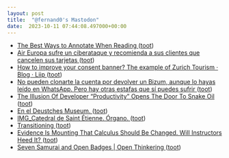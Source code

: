 ```yaml
---
layout: post
title:  "@fernand0's Mastodon"
date:  2023-10-11 07:44:08.497000+00:00
---
```

*  [The Best Ways to Annotate When Reading ](https://lifehacker.com/the-best-ways-to-annotate-when-reading-185089521) ([toot](https://mastodon.social/@fernand0/111215263645357115))
*  [Air Europa sufre un ciberataque y recomienda a sus clientes que cancelen sus tarjetas  ](https://cadenaser.com/nacional/2023/10/10/air-europa-sufre-un-ciberataque-y-se-extraen-datos-de-las-tarjetas-de-credito-de-algunos-clientes-cadena-ser) ([toot](https://mastodon.social/@fernand0/111212899216722868))
*  [How to improve your consent banner? The example of Zurich Tourism · Blog · Liip ](https://www.liip.ch/en/blog/how-to-improve-your-consent-banner-the-example-of-zurich-touris) ([toot](https://mastodon.social/@fernand0/111212858158975052))
*  [No pueden clonarte la cuenta por devolver un Bizum, aunque lo hayas leído en WhatsApp. Pero hay otras estafas que sí puedes sufrir ](https://www.genbeta.com/seguridad/no-pueden-clonarte-cuenta-devolver-bizum-hayas-leido-whatsapp-hay-otras-estafas-que-puedes-sufri) ([toot](https://mastodon.social/@fernand0/111212054060029773))
*  [The Illusion Of Developer “Productivity” Opens The Door To Snake Oil ](https://codemanship.wordpress.com/2023/09/25/the-illusion-of-developer-productivity-opens-the-door-to-snake-oil) ([toot](https://mastodon.social/@fernand0/111211937365138300))
*  [En el Deustches Museum. ](https://avecesunafoto.wordpress.com/2023/10/10/en-el-deustches-museum) ([toot](https://mastodon.social/@fernand0/111211915596377536))
*  [IMG_Catedral de Saint Étienne.  Órgano. ](https://www.flickr.com/photos/fernand0/53236959755) ([toot](https://mastodon.social/@fernand0/111211828704892170))
*  [Transitioning  ](https://stoweboyd.com/transitioning-c7e6679e7ef2) ([toot](https://mastodon.social/@fernand0/111211677376836955))
*  [Evidence Is Mounting That Calculus Should Be Changed. Will Instructors Heed It? ](https://www.edsurge.com/news/2023-09-20-evidence-is-mounting-that-calculus-should-be-changed-will-instructors-heed-i) ([toot](https://mastodon.social/@fernand0/111211491622138056))
*  [Seven Samurai and Open Badges \| Open Thinkering ](https://dougbelshaw.com/blog/2023/09/28/seven-samurai-and-open-badges) ([toot](https://mastodon.social/@fernand0/111211255130350024))
